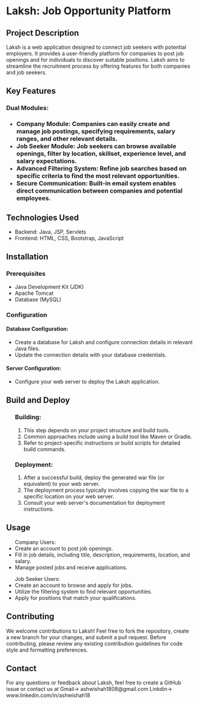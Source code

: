 <h1> Laksh: Job Opportunity Platform</h1>
<h2>Project Description</h2>
Laksh is a web application designed to connect job seekers with potential employers. It provides a user-friendly platform for companies to post job openings and for individuals to discover suitable positions. Laksh aims to streamline the recruitment process by offering features for both companies and job seekers.
<br>
<h2>Key Features</h2>
  <h3>Dual Modules:<h3>
  <ul>  
   <li>Company Module: Companies can easily create and manage job postings, specifying requirements, salary ranges, and other relevant details.</li>
   <li>Job Seeker Module: Job seekers can browse available openings, filter by location, skillset, experience level, and salary expectations.</li>
   <li>Advanced Filtering System: Refine job searches based on specific criteria to find the most relevant opportunities.</li>
   <li>Secure Communication: Built-in email system enables direct communication between companies and potential employees.</li>
  </ul>

<h2>Technologies Used</h2>
 <ul>
  <li>Backend: Java, JSP, Servlets</li>
  <li>Frontend: HTML, CSS, Bootstrap, JavaScript</li>
 </ul>

<h2>Installation</h2>
 <h3>Prerequisites</h3>
 <ul>
  <li>Java Development Kit (JDK)</li>
  <li>Apache Tomcat</li>
  <li>Database (MySQL)</li>
 </ul>
 <h3>Configuration</h3>
  <h4>Database Configuration:</h4>
  <ul>
    <li>Create a database for Laksh and configure connection details in relevant Java files.</li>
    <li>Update the connection details with your database credentials.</li>
  </ul>
  <h4>Server Configuration:</h4>
     <ul>
       <li>Configure your web server to deploy the Laksh application.</li>
     </ul>
  </li>
</ol>
<h2>Build and Deploy</h2>
<ul>
  <h3>Building:</h3>
  <ol>
    <li>This step depends on your project structure and build tools.</li>
    <li>Common approaches include using a build tool like Maven or Gradle.</li>
    <li> Refer to project-specific instructions or build scripts for detailed build commands.</li>
  </ol>
</ul>
<ul>
  <h3>Deployment:</h3>
  <ol>
    <li>After a successful build, deploy the generated war file (or equivalent) to your web server.</li>
    <li>The deployment process typically involves copying the war file to a specific location on your web server.</li>
    <li>Consult your web server's documentation for deployment instructions.</li>
  </ol>
</ul>


<h2>Usage</h2>
<ul>
  Company Users:
  <li> Create an account to post job openings.</li>
    <li> Fill in job details, including title, description, requirements, location, and salary.</li>
  <li>Manage posted jobs and receive applications.</li>
</ul>
<ul>
  Job Seeker Users:
  <li>Create an account to browse and apply for jobs.</li>
    <li>Utilize the filtering system to find relevant opportunities.</li>
  <li>Apply for positions that match your qualifications.</li>
</ul>


<h2>Contributing</h2>
We welcome contributions to Laksh! Feel free to fork the repository, create a new branch for your changes, and submit a pull request. Before contributing, please review any existing contribution guidelines for code style and formatting preferences.

<h2>Contact</h2>
For any questions or feedback about Laksh, feel free to create a GitHub issue or contact us at
Gmail-> ashwishah1808@gmail.com
Linkdin-> www.linkedin.com/in/ashwishah18
